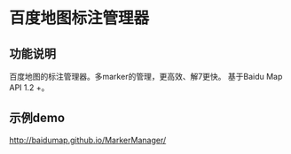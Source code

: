 百度地图标注管理器
=====================
功能说明
---------------

百度地图的标注管理器。多marker的管理，更高效、解7更快。 基于Baidu Map API 1.2 +。

示例demo
------------------

http://baidumap.github.io/MarkerManager/
